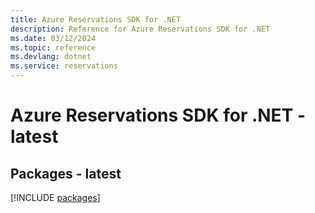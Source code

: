 ```yaml
---
title: Azure Reservations SDK for .NET
description: Reference for Azure Reservations SDK for .NET
ms.date: 03/12/2024
ms.topic: reference
ms.devlang: dotnet
ms.service: reservations
---
```

# Azure Reservations SDK for .NET - latest
## Packages - latest
[!INCLUDE [packages](reservations-index.md)]